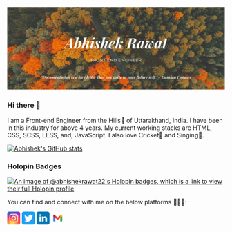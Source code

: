 <img src="https://github.com/abhishekrawat22/abhishekrawat22/blob/master/assets/images/png/Abhishek-Rawat.png" alt="Abhishek Rawat - Front End Engineer"/>

### Hi there 👋

I am a Front-end Engineer from the Hills🗻 of Uttarakhand, India. I have been in this industry for above 4 years. My current working stacks are HTML, CSS, SCSS, LESS, and, JavaScript. I also love Cricket🏏 and Singing🎤.

[![Abhishek's GitHub stats](https://github-readme-stats.vercel.app/api?username=abhishekrawat22&show_icons=true&theme=transparent)](https://github.com/abhishekrawat22/github-readme-stats)

### Holopin Badges
[![An image of @abhishekrawat22's Holopin badges, which is a link to view their full Holopin profile](https://holopin.me/abhishekrawat22)](https://holopin.io/@abhishekrawat22)

You can find and connect with me on the below platforms 👨🏻‍💻:

<a href="https://www.instagram.com/iamabhishek22_/" target="_blank"><img src="https://github.com/abhishekrawat22/abhishekrawat22/blob/master/assets/images/svg/instagram.svg" alt="Instagram" width=30 height=30 /></a>
<a href="https://twitter.com/iamabhishek22_/" target="_blank"><img src="https://github.com/abhishekrawat22/abhishekrawat22/blob/master/assets/images/svg/twitter.svg" alt="Twitter" width=30 height=30 /></a>
<a href="https://www.linkedin.com/in/abhishek-rawat-02513417b/" target="_blank"><img src="https://github.com/abhishekrawat22/abhishekrawat22/blob/master/assets/images/svg/linkedin.svg" alt="Linked In" width=30 height=30 /></a>
<a href="mailto:abhishekrawat5743@gmail.com" target="_blank"><img src="https://github.com/abhishekrawat22/abhishekrawat22/blob/master/assets/images/svg/gmail.svg" alt="Gmail" width=30 height=30 /></a>
